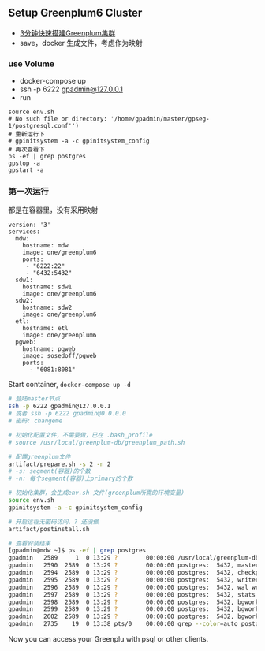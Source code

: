 ## Setup Greenplum6 Cluster

- [3分钟快速搭建Greenplum集群](https://cn.greenplum.org/build_greenplum_cluster/)
- save，docker 生成文件，考虑作为映射

### use Volume

- docker-compose up
- ssh -p 6222 gpadmin@127.0.0.1
- run
```
source env.sh
# No such file or directory: '/home/gpadmin/master/gpseg-1/postgresql.conf'')
# 重新运行下
# gpinitsystem -a -c gpinitsystem_config
# 再次查看下
ps -ef | grep postgres
gpstop -a
gpstart -a
```

### 第一次运行

都是在容器里，没有采用映射
```
version: '3'
services:
  mdw:
    hostname: mdw
    image: one/greenplum6
    ports:
     - "6222:22"
     - "6432:5432"
  sdw1:
    hostname: sdw1
    image: one/greenplum6
  sdw2:
    hostname: sdw2
    image: one/greenplum6
  etl:
    hostname: etl
    image: one/greenplum6
  pgweb:
    hostname: pgweb
    image: sosedoff/pgweb
    ports:
      - "6081:8081"
```

Start container, `docker-compose up -d`
```bash
# 登陆master节点
ssh -p 6222 gpadmin@127.0.0.1
# 或者 ssh -p 6222 gpadmin@0.0.0.0
# 密码: changeme

# 初始化配置文件，不需要做，已在 .bash_profile
# source /usr/local/greenplum-db/greenplum_path.sh

# 配置greenplum文件
artifact/prepare.sh -s 2 -n 2
# -s: segment(容器)的个数
# -n: 每个segment(容器)上primary的个数

# 初始化集群，会生成env.sh 文件(greenplum所需的环境变量)
source env.sh
gpinitsystem -a -c gpinitsystem_config

# 开启远程无密码访问，? 还没做
artifact/postinstall.sh

```

```bash
# 查看安装结果
[gpadmin@mdw ~]$ ps -ef | grep postgres
gpadmin   2589     1  0 13:29 ?        00:00:00 /usr/local/greenplum-db-6.14.1/bin/postgres -D /home/gpadmin/master/gpseg-1 -p 5432 -E
gpadmin   2590  2589  0 13:29 ?        00:00:00 postgres:  5432, master logger process
gpadmin   2594  2589  0 13:29 ?        00:00:00 postgres:  5432, checkpointer process
gpadmin   2595  2589  0 13:29 ?        00:00:00 postgres:  5432, writer process
gpadmin   2596  2589  0 13:29 ?        00:00:00 postgres:  5432, wal writer process
gpadmin   2597  2589  0 13:29 ?        00:00:00 postgres:  5432, stats collector process
gpadmin   2598  2589  0 13:29 ?        00:00:00 postgres:  5432, bgworker: dtx recovery process
gpadmin   2599  2589  0 13:29 ?        00:00:00 postgres:  5432, bgworker: ftsprobe process
gpadmin   2602  2589  0 13:29 ?        00:00:00 postgres:  5432, bgworker: sweeper process
gpadmin   2735    19  0 13:38 pts/0    00:00:00 grep --color=auto postgres
```

Now you can access your Greenplu with psql or other clients.


